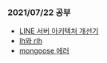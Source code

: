 ### 2021/07/22 공부
  - [LINE 서버 아키텍처 개선기](https://blog.naver.com/thdwlsgus0/222440232996)
  - [lh와 rlh](https://blog.naver.com/thdwlsgus0/222441583432)
  - [mongoose 에러](https://blog.naver.com/thdwlsgus0/222440343540)